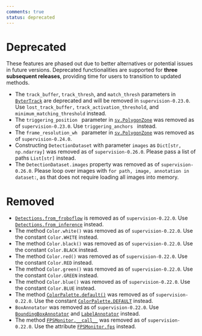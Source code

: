 ```yaml
---
comments: true
status: deprecated
---
```


# Deprecated

These features are phased out due to better alternatives or potential issues in future versions. Deprecated functionalities are supported for **three subsequent releases**, providing time for users to transition to updated methods.

- The `track_buffer`, `track_thresh`, and `match_thresh` parameters in [`ByterTrack`](trackers.md/#supervision.tracker.byte_tracker.core.ByteTrack) are deprecated and will be removed in `supervision-0.23.0`. Use `lost_track_buffer,` `track_activation_threshold`, and `minimum_matching_threshold` instead.
- The `triggering_position ` parameter in [`sv.PolygonZone`](detection/tools/polygon_zone.md/#supervision.detection.tools.polygon_zone.PolygonZone) was removed as of `supervision-0.23.0`. Use `triggering_anchors ` instead.
- The `frame_resolution_wh ` parameter in [`sv.PolygonZone`](detection/tools/polygon_zone.md/#supervision.detection.tools.polygon_zone.PolygonZone) was removed as of `supervision-0.24.0`.
- Constructing `DetectionDataset` with parameter `images` as `Dict[str, np.ndarray]` was removed as of `supervision-0.26.0`. Please pass a list of paths `List[str]` instead.
- The `DetectionDataset.images` property was removed as of `supervision-0.26.0`. Please loop over images with `for path, image, annotation in dataset:`, as that does not require loading all images into memory.

# Removed

- [`Detections.from_froboflow`](detection/core.md/#supervision.detection.core.Detections.from_roboflow) is removed as of `supervision-0.22.0`. Use [`Detections.from_inference`](detection/core.md/#supervision.detection.core.Detections.from_inference) instead.
- The method `Color.white()` was removed as of `supervision-0.22.0`. Use the constant `Color.WHITE` instead.
- The method `Color.black()` was removed as of `supervision-0.22.0`. Use the constant `Color.BLACK` instead.
- The method `Color.red()` was removed as of `supervision-0.22.0`. Use the constant `Color.RED` instead.
- The method `Color.green()` was removed as of `supervision-0.22.0`. Use the constant `Color.GREEN` instead.
- The method `Color.blue()` was removed as of `supervision-0.22.0`. Use the constant `Color.BLUE` instead.
- The method [`ColorPalette.default()`](draw/color.md/#supervision.draw.color.ColorPalette.default) was removed as of `supervision-0.22.0`. Use the constant [`ColorPalette.DEFAULT`](draw/color.md/#supervision.draw.color.ColorPalette.DEFAULT) instead.
- `BoxAnnotator` was removed as of `supervision-0.22.0`. Use [`BoundingBoxAnnotator`](detection/annotators.md/#supervision.annotators.core.BoundingBoxAnnotator) and [`LabelAnnotator`](detection/annotators.md/#supervision.annotators.core.LabelAnnotator) instead.
- The method [`FPSMonitor.__call__`](utils/video.md/#supervision.utils.video.FPSMonitor.__call__) was removed as of `supervision-0.22.0`. Use the attribute [`FPSMonitor.fps`](utils/video.md/#supervision.utils.video.FPSMonitor.fps) instead.
